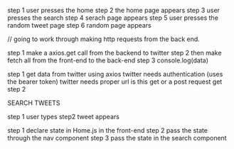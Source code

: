 step 1 user presses the home
step 2 the home page appears
step 3 user presses the search
step 4 serach page appears
step 5 user presses the random tweet page
step 6 random page appears

// going to work through making http requests from the back end.


step 1 make a axios.get  call from the backend to twitter 
step 2 then make fetch all from the front-end to the back-end 
step 3 console.log(data)


step 1 
 get data from twitter using axios 
 twitter needs authentication (uses the bearer token)
 twitter needs proper url 
 is this get or a post request get
step 2 
  
  


SEARCH TWEETS 

step 1 user types 
step2 tweet appears 



step 1 declare state in Home.js in the front-end
step 2 pass the state through the nav component
step 3 pass the state in the search component









 
